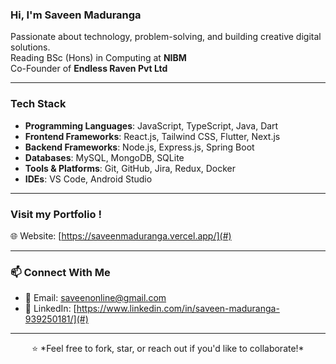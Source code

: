 







### Hi, I'm Saveen Maduranga

Passionate about technology, problem-solving, and building creative digital solutions.  
Reading BSc (Hons) in Computing at **NIBM**  
Co-Founder of **Endless Raven Pvt Ltd**  

---

### Tech Stack 

- **Programming Languages**: JavaScript, TypeScript, Java, Dart
- **Frontend Frameworks**: React.js, Tailwind CSS, Flutter, Next.js 
- **Backend Frameworks**: Node.js, Express.js, Spring Boot 
- **Databases**: MySQL, MongoDB, SQLite  
- **Tools & Platforms**: Git, GitHub, Jira, Redux, Docker 
- **IDEs**:  VS Code, Android Studio

---

### Visit my Portfolio !

🌐 Website: [https://saveenmaduranga.vercel.app/](#)

---

### 📫 Connect With Me  
- 📧 Email: saveenonline@gmail.com  
- 💼 LinkedIn: [https://www.linkedin.com/in/saveen-maduranga-939250181/](#)
---


<p align='center'>⭐️ *Feel free to fork, star, or reach out if you'd like to collaborate!*</p>

